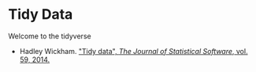 # Tidy Data

Welcome to the tidyverse

* Hadley Wickham. ["Tidy data", _The Journal of Statistical Software_, vol. 59, 2014.](http://vita.had.co.nz/papers/tidy-data.html)
